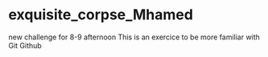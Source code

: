 # exquisite_corpse_Mhamed
new challenge for 8-9 afternoon
This is an exercice to be more familiar with Git Github
